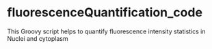 # fluorescenceQuantification_code
This Groovy script helps to quantify fluorescence intensity statistics in Nuclei and cytoplasm

